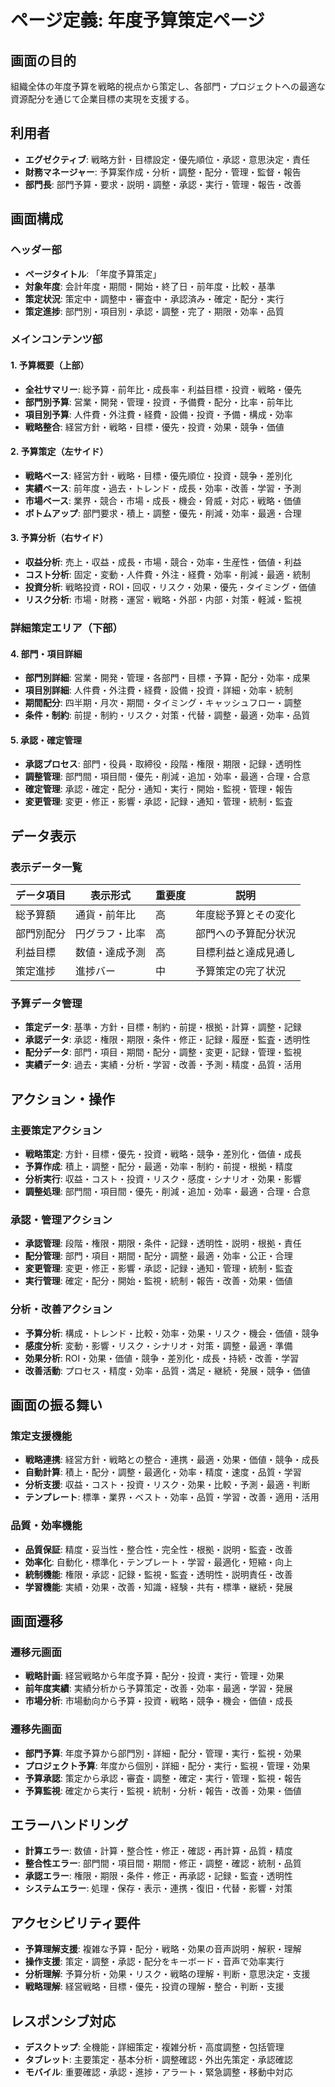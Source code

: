 # ページ定義: 年度予算策定ページ

## 画面の目的
組織全体の年度予算を戦略的視点から策定し、各部門・プロジェクトへの最適な資源配分を通じて企業目標の実現を支援する。

## 利用者
- **エグゼクティブ**: 戦略方針・目標設定・優先順位・承認・意思決定・責任
- **財務マネージャー**: 予算案作成・分析・調整・配分・管理・監督・報告
- **部門長**: 部門予算・要求・説明・調整・承認・実行・管理・報告・改善

## 画面構成

### ヘッダー部
- **ページタイトル**: 「年度予算策定」
- **対象年度**: 会計年度・期間・開始・終了日・前年度・比較・基準
- **策定状況**: 策定中・調整中・審査中・承認済み・確定・配分・実行
- **策定進捗**: 部門別・項目別・承認・調整・完了・期限・効率・品質

### メインコンテンツ部

#### 1. 予算概要（上部）
- **全社サマリー**: 総予算・前年比・成長率・利益目標・投資・戦略・優先
- **部門別予算**: 営業・開発・管理・投資・予備費・配分・比率・前年比
- **項目別予算**: 人件費・外注費・経費・設備・投資・予備・構成・効率
- **戦略整合**: 経営方針・戦略・目標・優先・投資・効果・競争・価値

#### 2. 予算策定（左サイド）
- **戦略ベース**: 経営方針・戦略・目標・優先順位・投資・競争・差別化
- **実績ベース**: 前年度・過去・トレンド・成長・効率・改善・学習・予測
- **市場ベース**: 業界・競合・市場・成長・機会・脅威・対応・戦略・価値
- **ボトムアップ**: 部門要求・積上・調整・優先・削減・効率・最適・合理

#### 3. 予算分析（右サイド）
- **収益分析**: 売上・収益・成長・市場・競合・効率・生産性・価値・利益
- **コスト分析**: 固定・変動・人件費・外注・経費・効率・削減・最適・統制
- **投資分析**: 戦略投資・ROI・回収・リスク・効果・優先・タイミング・価値
- **リスク分析**: 市場・財務・運営・戦略・外部・内部・対策・軽減・監視

### 詳細策定エリア（下部）

#### 4. 部門・項目詳細
- **部門別詳細**: 営業・開発・管理・各部門・目標・予算・配分・効率・成果
- **項目別詳細**: 人件費・外注費・経費・設備・投資・詳細・効率・統制
- **期間配分**: 四半期・月次・期間・タイミング・キャッシュフロー・調整
- **条件・制約**: 前提・制約・リスク・対策・代替・調整・最適・効率・品質

#### 5. 承認・確定管理
- **承認プロセス**: 部門・役員・取締役・段階・権限・期限・記録・透明性
- **調整管理**: 部門間・項目間・優先・削減・追加・効率・最適・合理・合意
- **確定管理**: 承認・確定・配分・通知・実行・開始・監視・管理・報告
- **変更管理**: 変更・修正・影響・承認・記録・通知・管理・統制・監査

## データ表示

### 表示データ一覧
| データ項目 | 表示形式 | 重要度 | 説明 |
|-----------|---------|--------|------|
| 総予算額 | 通貨・前年比 | 高 | 年度総予算とその変化 |
| 部門別配分 | 円グラフ・比率 | 高 | 部門への予算配分状況 |
| 利益目標 | 数値・達成予測 | 高 | 目標利益と達成見通し |
| 策定進捗 | 進捗バー | 中 | 予算策定の完了状況 |

### 予算データ管理
- **策定データ**: 基準・方針・目標・制約・前提・根拠・計算・調整・記録
- **承認データ**: 承認・権限・期限・条件・修正・記録・履歴・監査・透明性
- **配分データ**: 部門・項目・期間・配分・調整・変更・記録・管理・監視
- **実績データ**: 過去・実績・分析・学習・改善・予測・精度・品質・活用

## アクション・操作

### 主要策定アクション
- **戦略策定**: 方針・目標・優先・投資・戦略・競争・差別化・価値・成長
- **予算作成**: 積上・調整・配分・最適・効率・制約・前提・根拠・精度
- **分析実行**: 収益・コスト・投資・リスク・感度・シナリオ・効果・影響
- **調整処理**: 部門間・項目間・優先・削減・追加・効率・最適・合理・合意

### 承認・管理アクション
- **承認管理**: 段階・権限・期限・条件・記録・透明性・説明・根拠・責任
- **配分管理**: 部門・項目・期間・配分・調整・最適・効率・公正・合理
- **変更管理**: 変更・修正・影響・承認・記録・通知・管理・統制・監査
- **実行管理**: 確定・配分・開始・監視・統制・報告・改善・効果・価値

### 分析・改善アクション
- **予算分析**: 構成・トレンド・比較・効率・効果・リスク・機会・価値・競争
- **感度分析**: 変動・影響・リスク・シナリオ・対策・調整・最適・準備
- **効果分析**: ROI・効果・価値・競争・差別化・成長・持続・改善・学習
- **改善活動**: プロセス・精度・効率・品質・満足・継続・発展・競争・価値

## 画面の振る舞い

### 策定支援機能
- **戦略連携**: 経営方針・戦略との整合・連携・最適・効果・価値・競争・成長
- **自動計算**: 積上・配分・調整・最適化・効率・精度・速度・品質・学習
- **分析支援**: 収益・コスト・投資・リスク・効果・比較・予測・最適・判断
- **テンプレート**: 標準・業界・ベスト・効率・品質・学習・改善・適用・活用

### 品質・効率機能
- **品質保証**: 精度・妥当性・整合性・完全性・根拠・説明・監査・改善
- **効率化**: 自動化・標準化・テンプレート・学習・最適化・短縮・向上
- **統制機能**: 権限・承認・記録・監視・監査・透明性・説明責任・改善
- **学習機能**: 実績・効果・改善・知識・経験・共有・標準・継続・発展

## 画面遷移

### 遷移元画面
- **戦略計画**: 経営戦略から年度予算・配分・投資・実行・管理・効果
- **前年度実績**: 実績分析から予算策定・改善・効率・最適・学習・発展
- **市場分析**: 市場動向から予算・投資・戦略・競争・機会・価値・成長

### 遷移先画面
- **部門予算**: 年度予算から部門別・詳細・配分・管理・実行・監視・効果
- **プロジェクト予算**: 年度から個別・詳細・配分・実行・監視・管理・効果
- **予算承認**: 策定から承認・審査・調整・確定・実行・管理・監視・報告
- **予算監視**: 確定から実行・監視・統制・分析・報告・改善・効果・価値

## エラーハンドリング
- **計算エラー**: 数値・計算・整合性・修正・確認・再計算・品質・精度
- **整合性エラー**: 部門間・項目間・期間・修正・調整・確認・統制・品質
- **承認エラー**: 権限・期限・条件・修正・再承認・記録・監査・透明性
- **システムエラー**: 処理・保存・表示・連携・復旧・代替・影響・対策

## アクセシビリティ要件
- **予算理解支援**: 複雑な予算・配分・戦略・効果の音声説明・解釈・理解
- **操作支援**: 策定・調整・承認・配分をキーボード・音声で効率実行
- **分析理解**: 予算分析・効果・リスク・戦略の理解・判断・意思決定・支援
- **戦略理解**: 経営戦略・目標・優先・投資の理解・整合・判断・支援

## レスポンシブ対応
- **デスクトップ**: 全機能・詳細策定・複雑分析・高度調整・包括管理
- **タブレット**: 主要策定・基本分析・調整確認・外出先策定・承認確認
- **モバイル**: 重要確認・承認・進捗・アラート・緊急調整・移動中対応